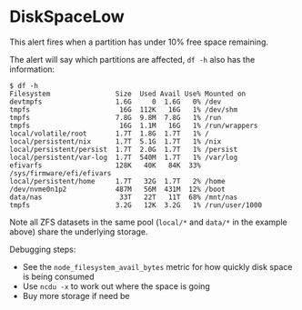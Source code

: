 DiskSpaceLow
============

This alert fires when a partition has under 10% free space remaining.

The alert will say which partitions are affected, `df -h` also has the
information:

```
$ df -h
Filesystem                Size  Used Avail Use% Mounted on
devtmpfs                  1.6G     0  1.6G   0% /dev
tmpfs                      16G  112K   16G   1% /dev/shm
tmpfs                     7.8G  9.8M  7.8G   1% /run
tmpfs                      16G  1.1M   16G   1% /run/wrappers
local/volatile/root       1.7T  1.8G  1.7T   1% /
local/persistent/nix      1.7T  5.1G  1.7T   1% /nix
local/persistent/persist  1.7T  2.0G  1.7T   1% /persist
local/persistent/var-log  1.7T  540M  1.7T   1% /var/log
efivarfs                  128K   40K   84K  33% /sys/firmware/efi/efivars
local/persistent/home     1.7T   32G  1.7T   2% /home
/dev/nvme0n1p2            487M   56M  431M  12% /boot
data/nas                   33T   22T   11T  68% /mnt/nas
tmpfs                     3.2G   12K  3.2G   1% /run/user/1000
```

Note all ZFS datasets in the same pool (`local/*` and `data/*` in the example
above) share the underlying storage.

Debugging steps:

- See the `node_filesystem_avail_bytes` metric for how quickly disk space is
  being consumed
- Use `ncdu -x` to work out where the space is going
- Buy more storage if need be
